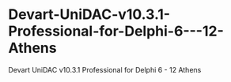 # Devart-UniDAC-v10.3.1-Professional-for-Delphi-6---12-Athens
Devart UniDAC v10.3.1 Professional for Delphi 6 - 12 Athens
